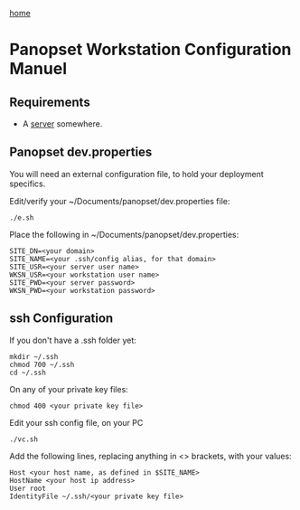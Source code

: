 [home](../README.md)

# Panopset Workstation Configuration Manuel

## Requirements

* A [server](server.md) somewhere.

## Panopset dev.properties

You will need an external configuration file, to hold your deployment specifics.


Edit/verify your ~/Documents/panopset/dev.properties file:


    ./e.sh


Place the following in ~/Documents/panopset/dev.properties:



    SITE_DN=<your domain>
    SITE_NAME=<your .ssh/config alias, for that domain>
    SITE_USR=<your server user name>
    WKSN_USR=<your workstation user name>
    SITE_PWD=<your server password>
    WKSN_PWD=<your workstation password>



## ssh Configuration


If you don't have a .ssh folder yet:


    mkdir ~/.ssh
    chmod 700 ~/.ssh
    cd ~/.ssh


On any of your private key files:


    chmod 400 <your private key file>
    



Edit your ssh config file, on your PC


    ./vc.sh


Add the following lines, replacing anything in &lt;&gt; brackets, with your values:


    Host <your host name, as defined in $SITE_NAME>
    HostName <your host ip address>
    User root
    IdentityFile ~/.ssh/<your private key file>


